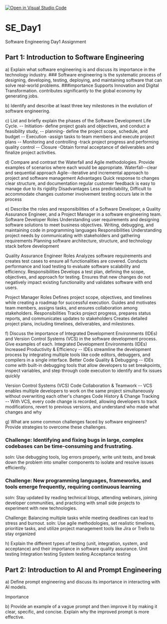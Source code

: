 [![Open in Visual Studio Code](https://classroom.github.com/assets/open-in-vscode-2e0aaae1b6195c2367325f4f02e2d04e9abb55f0b24a779b69b11b9e10269abc.svg)](https://classroom.github.com/online_ide?assignment_repo_id=18367979&assignment_repo_type=AssignmentRepo)
# SE_Day1
Software Engineering Day1 Assignment

## Part 1: Introduction to Software Engineering

a) Explain what software engineering is and discuss its importance in the technology industry.
    ### Software engineering is the systematic process of designing, developing, testing, deploying, and maintaining software 
     that can solve real-world problems.
                      ###importance 
     Supports Innovation and Digital Transformation.
     contributes significantly to the global economy by generating jobs. 
     

b) Identify and describe at least three key milestones in the evolution of software engineering.

c) List and briefly explain the phases of the Software Development Life Cycle.
     -- Initiation- define project goals and objectives, and  conduct a feasibility study,
     -- planning- define the project scope, schedule, and budget
     -- Execution -assign tasks to team members and execute project plans
     -- Monitoring and controlling -track project progress and performing quality control
     -- Closure -Obtain formal acceptance of deliverables and finalize project activities.

d) Compare and contrast the Waterfall and Agile methodologies. Provide examples of scenarios where each would be appropriate.
    Waterfall--clear and sequential approach
    Agile--iterative and incremental approach to project and software management
                                 Advantages 
        Quick response to changes                                      clear structure, and documentation
        regular customer feedback                                      is easy to manage due to its rigidity
                                 Disadvantages 
        Less predictability,                                             Difficult to accommodate changes
        customer involvement                                             testing occurs late in the process

e) Describe the roles and responsibilities of a Software Developer, a Quality Assurance Engineer, and a Project Manager in a software engineering team.
        Software Developer
     Roles 
Understanding user requirements and designing software solutions to meet business objectives.
Writing, debugging, and maintaining code in programming languages
     Responsibilities
Understanding project needs by communicating with stakeholders and gathering requirements
Planning software architecture, structure, and technology stack before development


   Quality Assurance Engineer
       Roles
Analyzes software requirements and creates test cases to ensure all functionalities are covered.
Conducts performance and load testing to evaluate software scalability and efficiency.
     Responsibilities
Develops a test plan, defining the scope, objectives, and approach for testing.
Ensures that new changes do not negatively impact existing functionality and validates software with end users.


 Project Manager
     Roles 
Defines project scope, objectives, and timelines while creating a roadmap for successful execution.
Guides and motivates team members, assigns tasks, and ensures collaboration among stakeholders.
     Responsibilities
Tracks project progress, prepares status reports, and communicates updates to stakeholders
Creates detailed project plans, including timelines, deliverables, and milestones.


f) Discuss the importance of Integrated Development Environments (IDEs) and Version Control Systems (VCS) in the software development process. Give examples of each.
Integrated Development Environments (IDEs)
Increased Productivity & Efficiency -- IDEs streamline the development process by integrating multiple tools like code editors, debuggers, and compilers in a single interface.
Better Code Quality & Debugging -- IDEs come with built-in debugging tools that allow developers to set breakpoints, inspect variables, and step through code execution to identify and fix issues quickly

Version Control Systems (VCS)
Code Collaboration & Teamwork -- VCS enables multiple developers to work on the same project simultaneously without overwriting each other's changes
Code History & Change Tracking -- With VCS, every code change is recorded, allowing developers to track modifications, revert to previous versions, and understand who made what changes and why


g) What are some common challenges faced by software engineers? Provide strategies to overcome these challenges.

 ### Challenge: Identifying and fixing bugs in large, complex codebases can be time-consuming and frustrating.
soln: Use debugging tools, log errors properly, write unit tests, and break down the problem into smaller components to isolate and resolve issues efficiently.

### Challenge: New programming languages, frameworks, and tools emerge frequently, requiring continuous learning
soln: Stay updated by reading technical blogs, attending webinars, joining developer communities, and practicing with small side projects to experiment with new technologies.

 Challenge: Balancing multiple tasks while meeting deadlines can lead to stress and burnout.
soln:  Use agile methodologies, set realistic timelines, prioritize tasks, and utilize project management tools like Jira or Trello to stay organized

h) Explain the different types of testing (unit, integration, system, and acceptance) and their importance in software quality assurance.
Unit testing
Integration testing
System testing
Acceptance testing

## Part 2: Introduction to AI and Prompt Engineering

a) Define prompt engineering and discuss its importance in interacting with AI models.

Importance

b) Provide an example of a vague prompt and then improve it by making it clear, specific, and concise. Explain why the improved prompt is more effective.
